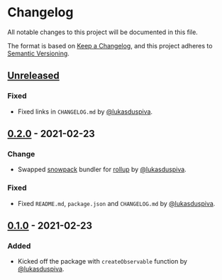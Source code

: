 # Changelog

All notable changes to this project will be documented in this file.

The format is based on [Keep a Changelog](https://keepachangelog.com/en/1.0.0/),
and this project adheres to [Semantic Versioning](https://semver.org/spec/v2.0.0.html).

## [Unreleased]

### Fixed

- Fixed links in `CHANGELOG.md` by [@lukasduspiva](https://github.com/lukasduspiva).

## [0.2.0] - 2021-02-23

### Change

- Swapped [snowpack](https://github.com/snowpackjs/snowpack) bundler for [rollup](https://github.com/rollup/rollup) by [@lukasduspiva](https://github.com/lukasduspiva).

### Fixed

- Fixed `README.md`, `package.json` and `CHANGELOG.md` by [@lukasduspiva](https://github.com/lukasduspiva).

## [0.1.0] - 2021-02-23

### Added

- Kicked off the package with `createObservable` function by [@lukasduspiva](https://github.com/lukasduspiva).

[unreleased]: https://github.com/lukasduspiva/simple-observables/compare/v0.2.0...HEAD
[0.2.0]: https://github.com/lukasduspiva/simple-observables/compare/v0.1.0...v0.2.0
[0.1.0]: https://github.com/lukasduspiva/simple-observables/releases/tag/v0.1.0
